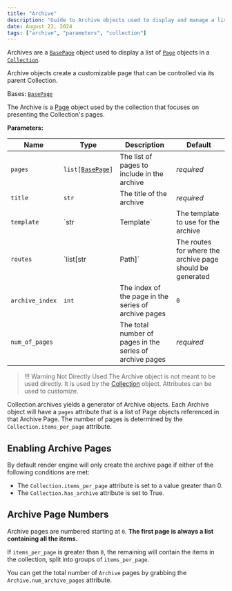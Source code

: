 ```yaml
---
title: "Archive"
description: "Guide to Archive objects used to display and manage a list of pages in a collection."
date: August 22, 2024
tags: ["archive", "parameters", "collection"]
---
```


Archives are a [`BasePage`](page.md?id=basepage) object used to display a list of [`Page`](page.md?id=page) objects in a [`Collection`](collection.md?id=collection).

Archive objects create a customizable page that can be controlled via its parent Collection.

Bases: [`BasePage`](page.md?id=basepage)

The Archive is a [Page](page.md?id=page) object used by the collection
that focuses on presenting the Collection's pages.

**Parameters:**

<!-- markdownlint-disable -->

| Name | Type | Description | Default |
| ---- | ---- | ---- | ---- |
| `pages` | `list[`[`BasePage`](page.md?id=basepage)`]` | The list of pages to include in the archive | _required_                                                |
| `title`         | `str`                                       | The title of the archive                                 | _required_                                                |
| `template`      | `str                                        | Template`                                                | The template to use for the archive                       | "archive.html" |
| `routes`        | `list[str                                   | Path]`                                                   | The routes for where the archive page should be generated | _required_     |
| `archive_index` | `int`                                       | The index of the page in the series of archive pages     | `0`                                                       |
| `num_of_pages`  |                                             | The total number of pages in the series of archive pages | _required_                                                |

> !!! Warning Not Directly Used
    The Archive object is not meant to be used directly.
    It is used by the [Collection](collection.md?id=collection) object.
    Attributes can be used to customize.

Collection.archives yields a generator of Archive objects. Each Archive object will have a `pages` attribute that is a list of Page objects referenced in that Archive Page. The number of pages is determined by the `Collection.items_per_page` attribute.

## Enabling Archive Pages

By default render engine will only create the archive page if either of the following conditions are met:

- The `Collection.items_per_page` attribute is set to a value greater than 0.
- The `Collection.has_archive` attribute is set to True.

## Archive Page Numbers

Archive pages are numbered starting at `0`. **The first page is always a list containing all the items.**

If `items_per_page` is greater than `0`, the remaining will contain the items in the collection, split into groups of `items_per_page`.

You can get the total number of `Archive` pages by grabbing the `Archive.num_archive_pages` attribute.
